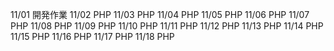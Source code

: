 11/01
開発作業
11/02
PHP
11/03
PHP
11/04
PHP
11/05
PHP
11/06
PHP
11/07
PHP
11/08
PHP
11/09
PHP
11/10
PHP
11/11
PHP
11/12
PHP
11/13
PHP
11/14
PHP
11/15
PHP
11/16
PHP
11/17
PHP
11/18
PHP

